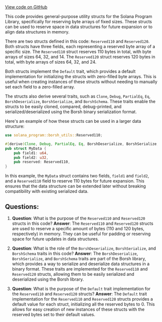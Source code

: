 [View code on GitHub](https://github.com/solana-labs/solana-program-library/governance/program/src/tools/structs.rs)

This code provides general-purpose utility structs for the Solana Program Library, specifically for reserving byte arrays of fixed sizes. These structs can be used to reserve space in data structures for future expansion or to align data structures in memory.

There are two structs defined in this code: `Reserved110` and `Reserved120`. Both structs have three fields, each representing a reserved byte array of a specific size. The `Reserved110` struct reserves 110 bytes in total, with byte arrays of sizes 64, 32, and 14. The `Reserved120` struct reserves 120 bytes in total, with byte arrays of sizes 64, 32, and 24.

Both structs implement the `Default` trait, which provides a default implementation for initializing the structs with zero-filled byte arrays. This is useful when creating instances of these structs without needing to manually set each field to a zero-filled array.

The structs also derive several traits, such as `Clone`, `Debug`, `PartialEq`, `Eq`, `BorshDeserialize`, `BorshSerialize`, and `BorshSchema`. These traits enable the structs to be easily cloned, compared, debug-printed, and serialized/deserialized using the Borsh binary serialization format.

Here's an example of how these structs can be used in a larger data structure:

```rust
use solana_program::borsh_utils::Reserved110;

#[derive(Clone, Debug, PartialEq, Eq, BorshDeserialize, BorshSerialize, BorshSchema)]
pub struct MyData {
    pub field1: u64,
    pub field2: u32,
    pub reserved: Reserved110,
}
```

In this example, the `MyData` struct contains two fields, `field1` and `field2`, and a `Reserved110` field to reserve 110 bytes for future expansion. This ensures that the data structure can be extended later without breaking compatibility with existing serialized data.
## Questions: 
 1. **Question**: What is the purpose of the `Reserved110` and `Reserved120` structs in this code?
   **Answer**: The `Reserved110` and `Reserved120` structs are used to reserve a specific amount of bytes (110 and 120 bytes, respectively) in memory. They can be useful for padding or reserving space for future updates in data structures.

2. **Question**: What is the role of the `BorshDeserialize`, `BorshSerialize`, and `BorshSchema` traits in this code?
   **Answer**: The `BorshDeserialize`, `BorshSerialize`, and `BorshSchema` traits are part of the Borsh library, which provides a way to serialize and deserialize data structures in a binary format. These traits are implemented for the `Reserved110` and `Reserved120` structs, allowing them to be easily serialized and deserialized using the Borsh library.

3. **Question**: What is the purpose of the `Default` trait implementation for the `Reserved110` and `Reserved120` structs?
   **Answer**: The `Default` trait implementation for the `Reserved110` and `Reserved120` structs provides a default value for each struct, initializing all the reserved bytes to 0. This allows for easy creation of new instances of these structs with the reserved bytes set to their default values.